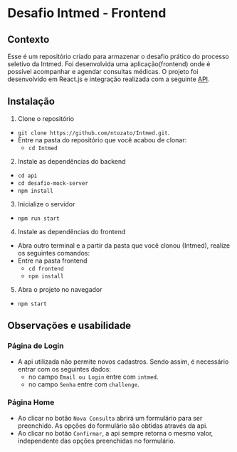 # Desafio Intmed - Frontend


## Contexto
 
 Esse é um repositório criado para armazenar o desafio prático do processo seletivo da Intmed. Foi desenvolvida uma aplicação(frontend) onde é possível acompanhar e agendar consultas médicas. O projeto foi desenvolvido em React.js e integração realizada com a seguinte [API](https://github.com/Intmed-Software/desafio-mock-server).  

## Instalação

1. Clone o repositório

- `git clone https://github.com/ntozato/Intmed.git`.
- Entre na pasta do repositório que você acabou de clonar:
  - `cd Intmed`

2. Instale as dependências do backend

- `cd api`
- `cd desafio-mock-server`
- `npm install`

3. Inicialize o servidor

- `npm run start`

4. Instale as dependências do frontend

- Abra outro terminal e a partir da pasta que você clonou (Intmed), realize os seguintes comandos:
- Entre na pasta frontend
  - `cd frontend`
  - `npm install`

5. Abra o projeto no navegador

- `npm start`

## Observações e usabilidade

### Página de Login
  - A api utilizada não permite novos cadastros. Sendo assim, é necessário entrar com os seguintes dados:
    - no campo `Email ou Login` entre com `intmed`.
    - no campo `Senha` entre com `challenge`.
  
### Página Home
  - Ao clicar no botão `Nova Consulta` abrirá um formulário para ser preenchido. As opções do formulário são obtidas através da api.
  - Ao clicar no botão `Confirmar`, a api sempre retorna o mesmo valor, independente das opções preenchidas no formulário.
